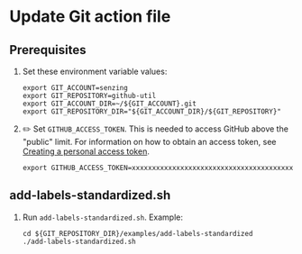 # Update Git action file

## Prerequisites

1. Set these environment variable values:

   ```console
   export GIT_ACCOUNT=senzing
   export GIT_REPOSITORY=github-util
   export GIT_ACCOUNT_DIR=~/${GIT_ACCOUNT}.git
   export GIT_REPOSITORY_DIR="${GIT_ACCOUNT_DIR}/${GIT_REPOSITORY}"
   ```

1. :pencil2: Set `GITHUB_ACCESS_TOKEN`.
   This is needed to access GitHub above the "public" limit.
   For information on how to obtain an access token, see
   [Creating a personal access token](https://docs.github.com/en/github/authenticating-to-github/keeping-your-account-and-data-secure/creating-a-personal-access-token).

   ```console
   export GITHUB_ACCESS_TOKEN=xxxxxxxxxxxxxxxxxxxxxxxxxxxxxxxxxxxxxxxx
   ```

## add-labels-standardized.sh

1. Run `add-labels-standardized.sh`.
   Example:

   ```console
   cd ${GIT_REPOSITORY_DIR}/examples/add-labels-standardized
   ./add-labels-standardized.sh
   ```
